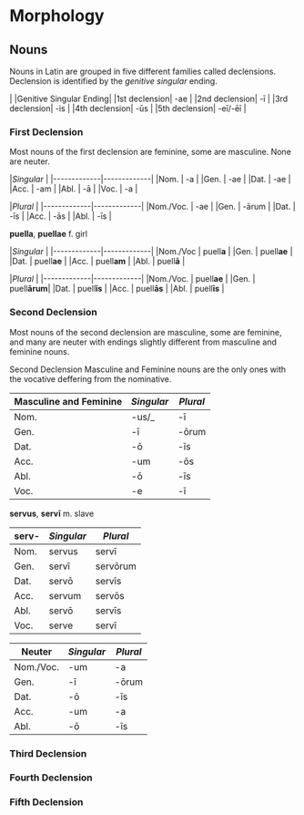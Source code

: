 # Morphology 

## Nouns

Nouns in Latin are grouped in five different families called declensions.
Declension is identified by the *genitive singular* ending.

|              |Genitive Singular Ending|
|1st declension|        -ae             |
|2nd declension|        -ī              |
|3rd declension|        -is             |
|4th declension|        -ūs             |
|5th declension|      -eī/-ēī           |

### First Declension

Most nouns of the first declension are feminine, some are masculine.
None are neuter.

|*Singular*   <td colspan=2>|
|-------------|-------------|
|Nom.         | -a          |
|Gen.         | -ae         |
|Dat.         | -ae         |
|Acc.         | -am         |
|Abl.         | -ā          |
|Voc.         | -a          |


|*Plural*     <td colspan=2>|
|-------------|-------------|
|Nom./Voc.    | -ae         |
|Gen.         | -ārum       |
|Dat.         | -īs         |
|Acc.         | -ās         |
|Abl.         | -īs         |

**puella**, **puellae** f. girl

|*Singular*   <td colspan=2>|
|-------------|-------------|
|Nom./Voc     | puell**a**  |
|Gen.         | puell**ae** |
|Dat.         | puell**ae** |
|Acc.         | puell**am** |
|Abl.         | puell**ā** |


|*Plural*     <td colspan=2>|
|-------------|-------------|
|Nom./Voc.    | puell**ae** |
|Gen.         | puell**ārum**|
|Dat.         | puell**īs** |
|Acc.         | puell**ās** |
|Abl.         | puell**īs** |

### Second Declension

Most nouns of the second declension are masculine, some are
feminine, and many are neuter with endings slightly different
from masculine and feminine nouns.

Second Declension Masculine and Feminine nouns are the only 
ones with the vocative deffering from the nominative.

|Masculine and Feminine|*Singular*   | *Plural* |
|-------------|-------------|----------|
|Nom.         | -us/\_      | -ī       |
|Gen.         | -ī          | -ōrum    |
|Dat.         | -ō          | -īs      |
|Acc.         | -um         | -ōs      |
|Abl.         | -ō          | -īs      |
|Voc.         | -e          | -ī       |

**servus**, **servī** m. slave

|  **serv-**  |*Singular*   | *Plural* |
|-------------|-------------|----------|
|Nom.         | servus      | servī    |
|Gen.         | servī       | servōrum |
|Dat.         | servō       | servīs   |
|Acc.         | servum      | servōs   |
|Abl.         | servō       | servīs   |
|Voc.         | serve       | servī    |

  

|Neuter       |*Singular*   | *Plural* |
|-------------|-------------|----------|
|Nom./Voc.    | -um         | -a       |
|Gen.         | -ī          | -ōrum    |
|Dat.         | -ō          | -īs      |
|Acc.         | -um         | -a      |
|Abl.         | -ō          | -īs      |

### Third Declension

### Fourth Declension

### Fifth Declension

